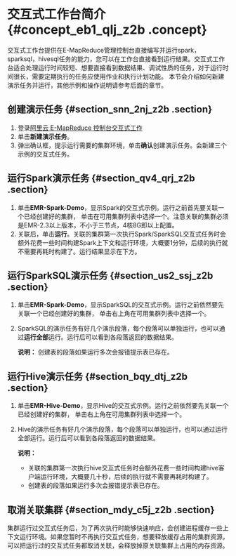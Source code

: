 # 交互式工作台简介 {#concept_eb1_qlj_z2b .concept}

交互式工作台提供在E-MapReduce管理控制台直接编写并运行spark，sparksql，hivesql任务的能力，您可以在工作台直接看到运行结果。交互式工作台适合处理运行时间较短、想要直接看到数据结果、调试性质的任务，对于运行时间很长，需要定期执行的任务应使用作业和执行计划功能。 本节会介绍如何新建演示任务并运行，其他示例和操作说明请参考后面的章节。

## 创建演示任务 {#section_snn_2nj_z2b .section}

1.  登录[阿里云 E-MapReduce 控制台交互式工作](https://emr.console.aliyun.com/)
2.  单击**新建演示任务**。
3.  弹出确认框，提示运行需要的集群环境，单击**确认**创建演示任务。会新建三个示例的交互式任务。

## 运行Spark演示任务 {#section_qv4_qrj_z2b .section}

1.  单击**EMR-Spark-Demo**，显示Spark的交互式示例。运行之前首先要关联一个已经创建好的集群， 单击在可用集群列表中选择一个。注意关联的集群必须是EMR-2.3以上版本，不小于三节点，4核8G即以上配置。
2.  关联后，单击**运行**。关联的集群第一次执行Spark/SparkSQL交互式任务时会额外花费一些时间构建Spark上下文和运行环境，大概要1分钟，后续的执行就不需要再耗时构建了。运行结果显示在下方。

## 运行SparkSQL演示任务 {#section_us2_ssj_z2b .section}

1.  单击**EMR-Spark-Demo**，显示SparkSQL的交互式示例。运行之前依然要先关联一个已经创建好的集群， 单击右上角在可用集群列表中选择一个。
2.  SparkSQL的演示任务有好几个演示段落，每个段落可以单独运行，也可以通过**运行全部**运行。运行后可以看到各段落返回的数据结果。

    **说明：** 创建表的段落如果运行多次会报错提示表已存在。


## 运行Hive演示任务 {#section_bqy_dtj_z2b .section}

1.  单击**EMR-Hive-Demo**，显示Hive的交互式示例。运行之前依然要先关联一个已经创建好的集群， 单击右上角在可用集群列表中选择一个。
2.  Hive的演示任务有好几个演示段落，每个段落可以单独运行，也可以通过运行全部运行。运行后可以看到各段落返回的数据结果。

    **说明：** 

    -   关联的集群第一次执行hive交互式任务时会额外花费一些时间构建hive客户端运行环境，大概要几十秒，后续的执行就不需要再耗时构建了。
    -   创建表的段落如果运行多次会报错提示表已存在。

## 取消关联集群 {#section_mdy_c5j_z2b .section}

集群运行过交互式任务后，为了再次执行时能够快速响应，会创建进程缓存一些上下文运行环境。如果您暂时不再执行交互式任务，想要释放缓存占用的集群资源，可以把运行过的交互式任务都取消关联，会释放掉原关联集群上占用的内存资源。

